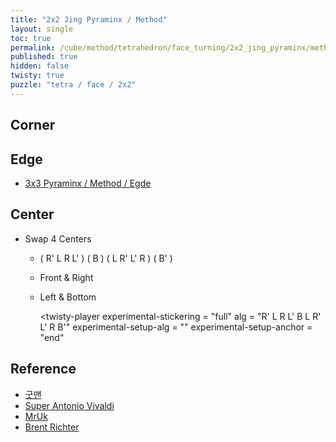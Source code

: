 ```yaml
---
title: "2x2 Jing Pyraminx / Method"
layout: single
toc: true
permalink: /cube/method/tetrahedron/face_turning/2x2_jing_pyraminx/method
published: true
hidden: false
twisty: true
puzzle: "tetra / face / 2x2"
---
```

<span id="cube" puzzle="{{page.puzzle}}"></span>

<head>
  <base target="_blank">
</head>



## Corner



## Edge

- [3x3 Pyraminx / Method / Egde](/cube/method/tetrahedron/face_turning/3x3_pyraminx/method#edge)



## Center

- Swap 4 Centers
  - ( R' L R L' ) ( B ) ( L R' L' R ) ( B' )
  - Front & Right
  - Left & Bottom

    <twisty-player
      experimental-stickering         = "full"
      alg                             = "R' L R L' B L R' L' R B'"
      experimental-setup-alg          = ""
      experimental-setup-anchor       = "end"
    ></twisty-player>



## Reference

- [굿맨](https://youtu.be/Zw-J5DfFHzU)
- [Super Antonio Vivaldi](https://youtu.be/0T8Iw6aI2gA)
- [MrUk](https://youtu.be/nRYoJAy1c_8)
- [Brent Richter](https://youtu.be/i4hDtwfb6iw)